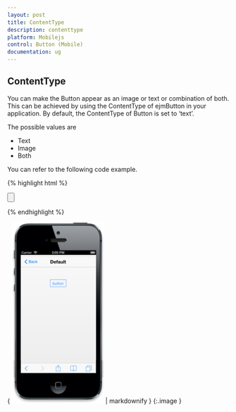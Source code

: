```yaml
---
layout: post
title: ContentType
description: contenttype
platform: Mobilejs
control: Button (Mobile)
documentation: ug
---
```


## ContentType

You can make the Button appear as an image or text or combination of both. This can be achieved by using the ContentType of ejmButton in your application. By default, the ContentType of Button is set to ‘text’.

The possible values are 

* Text
* Image
* Both

You can refer to the following code example.

{% highlight html %}

  <!--specify the button content-type-->               

 <input id="sample_button" type="button" data-role="ejmbutton" data-ej-text="button" data-ej-contenttype="text" />



{% endhighlight %}



{ ![C:/Users/deepal/AppData/Local/Temp/SNAGHTML1022c115.PNG](ContentType_images/ContentType_img1.png) | markdownify }
{:.image }



